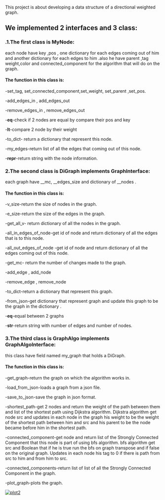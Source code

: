 This project is about developing a data structure of a directional weighted graph.

## We implemented 2 interfaces and 3 class:

### .1.The first class is MyNode:

each node have key ,pos , one dictionary for each edges coming out of him and another dictionary for each edges to him .also he have  parent ,tag  weight,color and connected_component for the algorithm that will do on the graph.
#### The function in this class is:

-set_tag, set_connected_component,set_weight, set_parent ,set_pos.

-add_edges_in , add_edges_out

-remove_edges_in , remove_edges_out

-__eq__-check if 2 nodes are equal by compare their pos and key

-__lt__-compare 2 node by their weight

-to_dict- return a  dictionary that represent this node.

-my_edges-return list of all the edges that coming out of this node.

-__repr__-return string with the node information. 

### 2.The second class is DiGraph implements GraphInterface:

each graph have __mc, __edges_size and dictionary  of __nodes .

#### The function in this class is:

-v_size-return the size of nodes in the graph.

-e_size-return the size of the edges in the graph.

-get_all_v- return dictionary  of all the nodes in the graph.

-all_in_edges_of_node-get id of node and return dictionary  of all the edges that is to this node.

-all_out_edges_of_node -get id of node and return dictionary  of all the edges coming out of this node.

-get_mc- return the number of changes made to the graph.

-add_edge , add_node

-remove_edge , remove_node

-to_dict-return a dictionary  that represent this graph.

-from_json-get dictionary  that represent graph and update this graph to be the graph in the dictionary  .

-__eq__-equal between 2 graphs

-__str__-return string with number of edges and number of nodes.

### 3.The third class is GraphAlgo implements GraphAlgoInterface:

this class have field named my_graph that holds a DiGraph.

#### The function in this class is:

-get_graph-return the graph on which the algorithm works in.

-load_from_json-loads a graph from a json file.

-save_to_json-save the graph in json format.

-shortest_path-get 2 nodes and return the weight of the path between them and list of the shortest path using Dijkstra algorithm. Dijkstra algorithm get node src and updates in each node in the graph his weight to be the weight of the shortest path between him and src and his parent to be the node became before him in the shortest path.

-connected_component-get node and return list of the Strongly Connected Component that this node is part of using bfs algorithm. bfs algorithm get src and Boolean that if he is true run the bfs on graph transpose and if false on the original graph. Updates in each node his tag to 0 if there is path from src to him and from him to src.

-connected_components-return list of list of all the Strongly Connected Component in the graph.

-plot_graph-plots the graph.

<a href="https://ibb.co/9wY3QLN"><img src="https://i.ibb.co/KNyzTkX/plot2.png" alt="plot2" border="0"></a>
 
